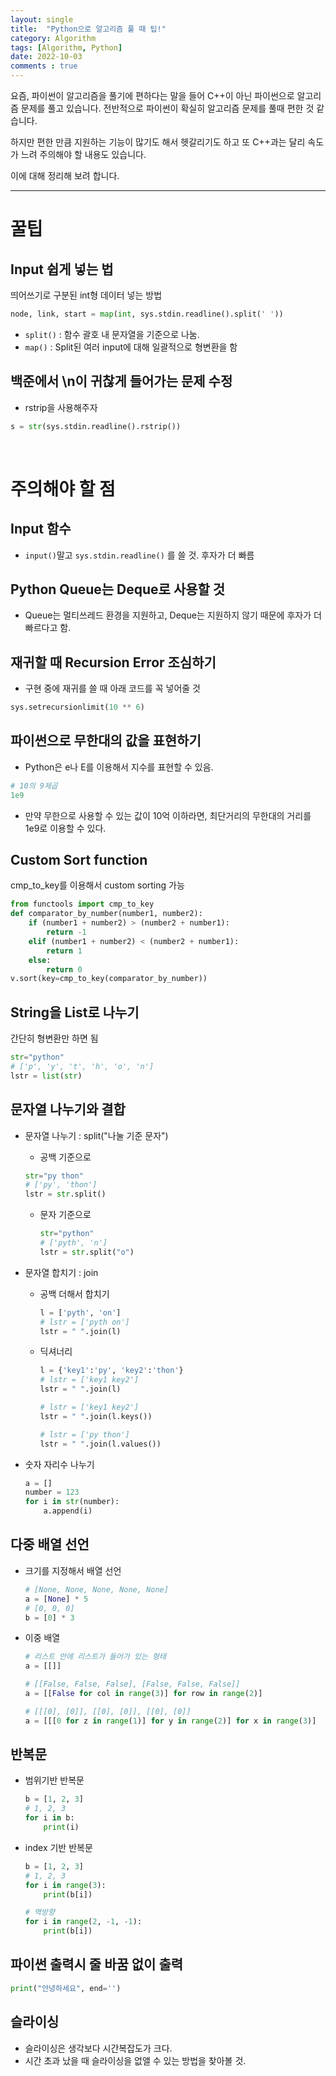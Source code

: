 ```yaml
---
layout: single
title:  "Python으로 알고리즘 풀 때 팁!"
category: Algorithm
tags: [Algorithm, Python]
date: 2022-10-03
comments : true
---
```


요즘, 파이썬이 알고리즘을 풀기에 편하다는 말을 들어 C++이 아닌 파이썬으로 알고리즘 문제를 풀고 있습니다.
전반적으로 파이썬이 확실히 알고리즘 문제를 풀때 편한 것 같습니다.

하지만 편한 만큼 지원하는 기능이 많기도 해서 헷갈리기도 하고 또 C++과는 달리 속도가 느려 주의해야 할 내용도 있습니다.

이에 대해 정리해 보려 합니다.

---
# 꿀팁
## Input 쉽게 넣는 법
띄어쓰기로 구분된 int형 데이터 넣는 방법
```python
node, link, start = map(int, sys.stdin.readline().split(' '))
```
* <code>split()</code> : 함수 괄호 내 문자열을 기준으로 나눔.
* <code>map()</code> : Split된 여러 input에 대해 일괄적으로 형변환을 함

## 백준에서 \n이 귀찮게 들어가는 문제 수정
* rstrip을 사용해주자
```python
s = str(sys.stdin.readline().rstrip())
```

<br>

# 주의해야 할 점
## Input 함수
* <code>input()</code>말고 <code>sys.stdin.readline()</code> 를 쓸 것. 후자가 더 빠름

## Python Queue는 Deque로 사용할 것
* Queue는 멀티쓰레드 환경을 지원하고, Deque는 지원하지 않기 때문에 후자가 더 빠르다고 함.

## 재귀할 때 Recursion Error 조심하기
* 구현 중에 재귀를 쓸 때 아래 코드를 꼭 넣어줄 것
```python
sys.setrecursionlimit(10 ** 6)
```

## 파이썬으로 무한대의 값을 표현하기
* Python은 e나 E를 이용해서 지수를 표현할 수 있음.
```python
# 10의 9제곱
1e9
```
* 만약 무한으로 사용할 수 있는 값이 10억 이하라면, 최단거리의 무한대의 거리를 1e9로 이용할 수 있다.

## Custom Sort function
cmp_to_key를 이용해서 custom sorting 가능

```python
from functools import cmp_to_key
def comparator_by_number(number1, number2):
    if (number1 + number2) > (number2 + number1):
        return -1
    elif (number1 + number2) < (number2 + number1):
        return 1
    else:
        return 0
v.sort(key=cmp_to_key(comparator_by_number))
```

## String을 List로 나누기
간단히 형변환만 하면 됨
```python
str="python"
# ['p', 'y', 't', 'h', 'o', 'n']
lstr = list(str)
```

## 문자열 나누기와 결합
* 문자열 나누기 : split("나눌 기준 문자")
    * 공백 기준으로 
    ```python
    str="py thon"
    # ['py', 'thon']
    lstr = str.split()
    ```

    * 문자 기준으로
        ```python
        str="python"
        # ['pyth', 'n']
        lstr = str.split("o")
        ```

* 문자열 합치기 : join
    * 공백 더해서 합치기
        ```python
        l = ['pyth', 'on']
        # lstr = ['pyth on']
        lstr = " ".join(l)
        ```

    * 딕셔너리
        ```python
        l = {'key1':'py', 'key2':'thon'}
        # lstr = ['key1 key2']
        lstr = " ".join(l)

        # lstr = ['key1 key2']
        lstr = " ".join(l.keys())

        # lstr = ['py thon']
        lstr = " ".join(l.values())
        ```

* 숫자 자리수 나누기
    ```python
    a = []
    number = 123
    for i in str(number):
        a.append(i)
    ```

## 다중 배열 선언
* 크기를 지정해서 배열 선언
    ```python
    # [None, None, None, None, None]
    a = [None] * 5
    # [0, 0, 0]
    b = [0] * 3
    ```
    
* 이중 배열
    ```python
    # 리스트 안에 리스트가 들어가 있는 형태
    a = [[]]

    # [[False, False, False], [False, False, False]]
    a = [[False for col in range(3)] for row in range(2)]

    # [[[0], [0]], [[0], [0]], [[0], [0]]
    a = [[[0 for z in range(1)] for y in range(2)] for x in range(3)]
    ```

## 반복문
* 범위기반 반복문
    ```python
    b = [1, 2, 3]
    # 1, 2, 3
    for i in b:
        print(i)
    ```

* index 기반 반복문
    ```python
    b = [1, 2, 3]
    # 1, 2, 3
    for i in range(3):
        print(b[i])

    # 역방향
    for i in range(2, -1, -1):
        print(b[i])
    ```

## 파이썬 출력시 줄 바꿈 없이 출력
```python
print("안녕하세요", end='')
```

## 슬라이싱
* 슬라이싱은 생각보다 시간복잡도가 크다.
* 시간 초과 났을 때 슬라이싱을 없앨 수 있는 방법을 찾아볼 것.